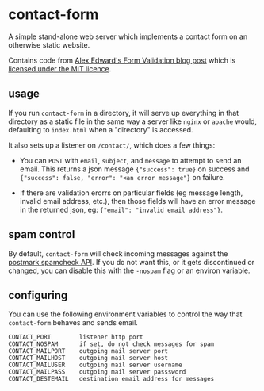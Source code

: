 # contact-form

A simple stand-alone web server which implements a contact form on an
otherwise static website.

Contains code from [Alex Edward's Form Validation blog post](http://www.alexedwards.net/blog/form-validation-and-processing)
which is [licensed under the MIT
licence](https://twitter.com/ajmedwards/status/580082588879970305).

## usage

If you run `contact-form` in a directory, it will serve up everything in that
directory as a static file in the same way a server like `nginx` or `apache`
would, defaulting to `index.html` when a "directory" is accessed.

It also sets up a listener on `/contact/`, which does a few things:

* You can `POST` with `email`, `subject`, and `message` to attempt to send
  an email.  This returns a json message `{"success": true}` on success and
  `{"success": false, "error": "<an error message"}` on failure.

* If there are validation erorrs on particular fields (eg message length,
  invalid email address, etc.), then those fields will have an error message
  in the returned json, eg: `{"email": "invalid email address"}`.

## spam control

By default, `contact-form` will check incoming messages against the
[postmark spamcheck API](http://spamcheck.postmarkapp.com/doc).  If you do
not want this, or it gets discontinued or changed, you can disable this with
the `-nospam` flag or an environ variable.

## configuring

You can use the following environment variables to control the way that
`contact-form` behaves and sends email.

```
CONTACT_PORT        listener http port
CONTACT_NOSPAM      if set, do not check messages for spam
CONTACT_MAILPORT    outgoing mail server port
CONTACT_MAILHOST    outgoing mail server host
CONTACT_MAILUSER    outgoing mail server username
CONTACT_MAILPASS    outgoing mail server passsword
CONTACT_DESTEMAIL   destination email address for messages
```


